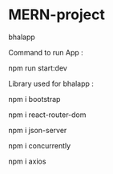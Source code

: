 # MERN-project


bhalapp

Command to run App : 

npm run start:dev


Library used for bhalapp : 

npm i bootstrap

npm i react-router-dom

npm i json-server

npm i concurrently

npm i axios
